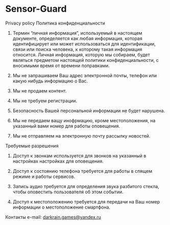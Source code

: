 # Sensor-Guard

Privacy policy 
Политика конфиденциальности
1. Термин “личная информация”, используемый в настоящем документе, определяется как любая информация, которая идентифицирует или может использоваться для идентификации, связи или поиска человека, к которому такая информация относится. Личная информация, которую мы собираем, будет являться предметом настоящей политики конфиденциальности, с вносимыми время от времени поправками.

2. Мы не запрашиваем Ваш адрес электронной почты, телефон или какую нибудь информацию о Вас.

3. Мы не продаем контент.

4. Мы не требуем регистрации.

5. Безопасность Вашей персональной информации не будет нарушена.

6. Мы не передаем ващу инофрмацию, кроме местоположения, на указанный вами номер для работы оповещения.

7. Мы не отправляем на электронную почту рассылку новостей.

Требуемые разрешения
1. Доступ к звонкам используется для  звонков на указанный в настройках настройках для оповещения.

2. Доступ к состоянию телефона требуется для работы в спящем режиме и работы сервисов.

3. Запись аудио требуется для определения звука разбитого стекла, чтобы оповестить пользователя об этом событии. 

4. Доступ к местоположению требуется для передачи на Ваш номер информации о местоположение смартфона. 

Контакты
e-mail: darkrain.games@yandex.ru
